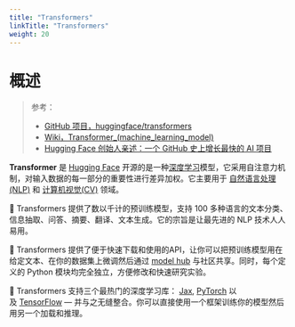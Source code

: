 ```yaml
---
title: "Transformers"
linkTitle: "Transformers"
weight: 20
---
```


# 概述

> 参考：
>
> - [GitHub 项目，huggingface/transformers](https://github.com/huggingface/transformers)
> - [Wiki，Transformer_(machine_learning_model)](https://en.wikipedia.org/wiki/Transformer_(machine_learning_model))
> - [Hugging Face 创始人亲述：一个 GitHub 史上增长最快的 AI 项目](https://my.oschina.net/oneflow/blog/5525728)

**Transformer** 是 [Hugging Face](docs/12.人工智能/Hugging%20Face.md) 开源的是一种[深度学习](docs/12.人工智能/机器学习/深度学习.md)模型，它采用自注意力机制，对输入数据的每一部分的重要性进行差异加权。它主要用于 [自然语言处理(NLP)](/docs/12.人工智能/自然语言处理/自然语言处理.md) 和 [计算机视觉(CV)](/docs/12.人工智能/计算机视觉/计算机视觉.md) 领域。

🤗 Transformers 提供了数以千计的预训练模型，支持 100 多种语言的文本分类、信息抽取、问答、摘要、翻译、文本生成。它的宗旨是让最先进的 NLP 技术人人易用。

🤗 Transformers 提供了便于快速下载和使用的API，让你可以把预训练模型用在给定文本、在你的数据集上微调然后通过 [model hub](https://huggingface.co/models) 与社区共享。同时，每个定义的 Python 模块均完全独立，方便修改和快速研究实验。

🤗 Transformers 支持三个最热门的深度学习库： [Jax](https://jax.readthedocs.io/en/latest/), [PyTorch](https://pytorch.org/) 以及 [TensorFlow](https://www.tensorflow.org/) — 并与之无缝整合。你可以直接使用一个框架训练你的模型然后用另一个加载和推理。
